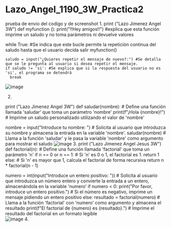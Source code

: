 # Lazo_Angel_1190_3W_Practica2
prueba de envio del codigo y de screenshot
1. 
print ("Lazo Jimenez Angel 3W")
def myfunction ():
    print("!!Hey amigos!!") #explica que esta función imprime un saludo y no toma parámetros ni devuelve valores

while True: #Se indica que este bucle permite la repetición continua del saludo hasta que el usuario decida salir
    myfunction()

    saludo = input("¿Quieres repetir el mensaje de nuevo?:") #Se detalla que se le pregunta al usuario si desea repetir el mensaje.   
    if saludo != 'si': #Se explica que si la respuesta del usuario no es 'si', el programa se detendrá
      break
![image](https://github.com/user-attachments/assets/3553f6d8-2916-4aa3-9e68-49586aa4d5d5)

2.
print ("Lazo Jimenez Angel 3W")
def saludar(nombre): # Define una función llamada 'saludar' que toma un parámetro 'nombre'
    print(f"¡Hola {nombre}!") # Imprime un saludo personalizado utilizando el valor de 'nombre'

nombre = input("Introduce tu nombre: ") # Solicita al usuario que introduzca su nombre y almacena la entrada en la variable 'nombre'.
saludar(nombre) # Llama a la función 'saludar' y le pasa la variable 'nombre' como argumento para mostrar el saludo
![image](https://github.com/user-attachments/assets/8e259f6e-7cf8-45f6-9fcd-4c8f3dbdcc06)
3. 
print ("Lazo Jimenez Angel Jesus 3W")
def factorial(n):    # Define una función llamada 'factorial' que toma un parámetro 'n'
    if n == 0 or n == 1:   # Si 'n' es 0 o 1, el factorial es 1.
        return 1 
    else: # Si 'n' es mayor que 1, calcula el factorial de forma recursiva
        return n * factorial(n - 1)

numero = int(input("Introduce un entero positivo: ")) # Solicita al usuario que introduzca un número entero y convierte la entrada a un entero, almacenándola en la variable 'numero'
if numero < 0:
    print("Por favor, introduce un entero positivo.")  # Si el número es negativo, imprime un mensaje pidiendo un entero positivo
else:
    resultado = factorial(numero)    # Llama a la función 'factorial' con 'numero' como argumento y almacena el resultado
    print(f"El factorial de {numero} es {resultado}.") # Imprime el resultado del factorial en un formato legible          
    ![image](https://github.com/user-attachments/assets/843cfb8a-fb73-462c-aaa9-5867bb6ef6e7)
4.
